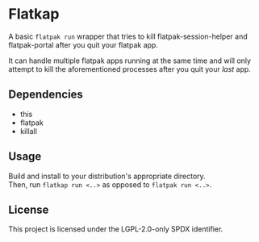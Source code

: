 # Flatkap

A basic `flatpak run` wrapper that tries to kill flatpak-session-helper and flatpak-portal after you quit your flatpak app.

It can handle multiple flatpak apps running at the same time and will only attempt to kill the aforementioned processes after you quit your *last* app.  

## Dependencies

* this
* flatpak
* killall

## Usage

Build and install to your distribution's appropriate directory.  
Then, run `flatkap run <..>` as opposed to `flatpak run <..>`.

## License

This project is licensed under the LGPL-2.0-only SPDX identifier.
